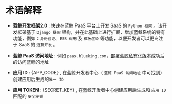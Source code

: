 # 术语解释

- [**蓝鲸开发框架2.0**](6.0/开发指南/SaaS开发/开发基础/README.md) : 快速在蓝鲸 PaaS 平台上开发 SaaS 的 `Python 框架` 。该开发框架基于 `Django 框架` 架构，并在此基础上进行扩展，增加蓝鲸系统的特有功能，例如：`身份验证`、`ESB 调用` 及 `模板渲染` 等功能，以便开发者可以更专注于 SaaS 的 `逻辑开发` 。

- **蓝鲸 PaaS 访问地址** : 例如 `paas.blueking.com`，[部署蓝鲸私有化版本](6.0/部署维护/README.md)成功后的访问蓝鲸的地址

- **应用 ID** : {APP_CODE} , 在蓝鲸开发者中心（ `蓝鲸 PaaS 访问地址` 中可找到）创建应用后生成的`唯一 ID`

- **应用 TOKEN** : {SECRET_KEY} , 在蓝鲸开发者中心创建应用后生成和 `应用 ID` 匹配的 `安全秘钥`
